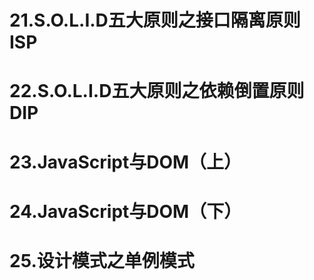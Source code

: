 # 21.S.O.L.I.D五大原则之接口隔离原则ISP
# 22.S.O.L.I.D五大原则之依赖倒置原则DIP
# 23.JavaScript与DOM（上）
# 24.JavaScript与DOM（下）
# 25.设计模式之单例模式
